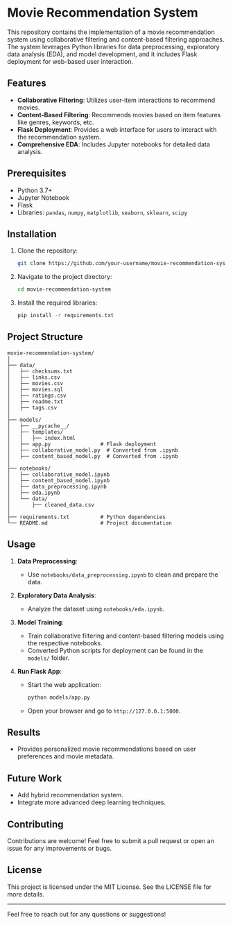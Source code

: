 # Movie Recommendation System

This repository contains the implementation of a movie recommendation system using collaborative filtering and content-based filtering approaches. The system leverages Python libraries for data preprocessing, exploratory data analysis (EDA), and model development, and it includes Flask deployment for web-based user interaction.

## Features

- **Collaborative Filtering**: Utilizes user-item interactions to recommend movies.
- **Content-Based Filtering**: Recommends movies based on item features like genres, keywords, etc.
- **Flask Deployment**: Provides a web interface for users to interact with the recommendation system.
- **Comprehensive EDA**: Includes Jupyter notebooks for detailed data analysis.

## Prerequisites

- Python 3.7+
- Jupyter Notebook
- Flask
- Libraries: `pandas`, `numpy`, `matplotlib`, `seaborn`, `sklearn`, `scipy`

## Installation

1. Clone the repository:
   ```bash
   git clone https://github.com/your-username/movie-recommendation-system.git
   ```
2. Navigate to the project directory:
   ```bash
   cd movie-recommendation-system
   ```
3. Install the required libraries:
   ```bash
   pip install -r requirements.txt
   ```

## Project Structure

```
movie-recommendation-system/
│
├── data/
│   ├── checksums.txt
│   ├── links.csv
│   ├── movies.csv
│   ├── movies.sql
│   ├── ratings.csv
│   ├── readme.txt
│   ├── tags.csv
│
├── models/
│   ├── __pycache__/
│   ├── templates/
│   │   ├── index.html
│   ├── app.py                # Flask deployment
│   ├── collaborative_model.py  # Converted from .ipynb
│   ├── content_based_model.py  # Converted from .ipynb
│
├── notebooks/
│   ├── collaborative_model.ipynb
│   ├── content_based_model.ipynb
│   ├── data_preprocessing.ipynb
│   ├── eda.ipynb
│   └── data/
│       ├── cleaned_data.csv
│
├── requirements.txt          # Python dependencies
└── README.md                 # Project documentation
```

## Usage

1. **Data Preprocessing**:
   - Use `notebooks/data_preprocessing.ipynb` to clean and prepare the data.

2. **Exploratory Data Analysis**:
   - Analyze the dataset using `notebooks/eda.ipynb`.

3. **Model Training**:
   - Train collaborative filtering and content-based filtering models using the respective notebooks.
   - Converted Python scripts for deployment can be found in the `models/` folder.

4. **Run Flask App**:
   - Start the web application:
     ```bash
     python models/app.py
     ```
   - Open your browser and go to `http://127.0.0.1:5000`.

## Results

- Provides personalized movie recommendations based on user preferences and movie metadata.

## Future Work

- Add hybrid recommendation system.
- Integrate more advanced deep learning techniques.

## Contributing

Contributions are welcome! Feel free to submit a pull request or open an issue for any improvements or bugs.

## License

This project is licensed under the MIT License. See the LICENSE file for more details.

---

Feel free to reach out for any questions or suggestions!
